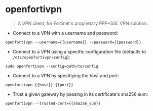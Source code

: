 # openfortivpn

> A VPN client, for Fortinet's proprietary PPP+SSL VPN solution.

- Connect to a VPN with a username and password:

`openfortivpn --username={{username}} --password={{password}}`

- Connect to a VPN using a specific configuration file (defaults to `/etc/openfortivpn/config`):

`sudo openfortivpn --config=path/to/config`

- Connect to a VPN by specifiying the host and port:

`openfortivpn {{host}}:{{port}}`

- Trust a given gateway by passing in its certificate's sha256 sum:

`openfortivpn --trusted-cert={{sha256_sum}}`
